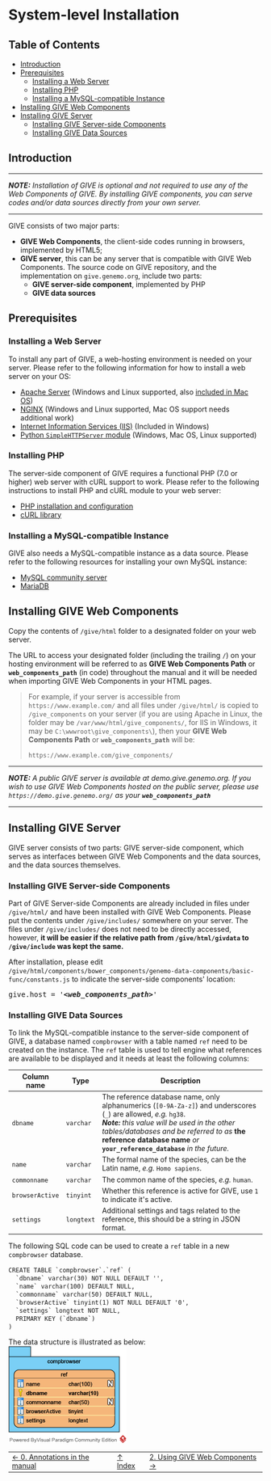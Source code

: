 # System-level Installation

## Table of Contents
*   [Introduction](#introduction)
*   [Prerequisites](#prerequisites)
    *   [Installing a Web Server](#installing-a-web-server)
    *   [Installing PHP](#installing-php)
    *   [Installing a MySQL-compatible Instance](#installing-a-mysql-compatible-instance)
*   [Installing GIVE Web Components](#installing-give-web-components)
*   [Installing GIVE Server](#installing-give-server)
    *   [Installing GIVE Server-side Components](#installing-give-server-side-components)
    *   [Installing GIVE Data Sources](#installing-give-data-sources)

## Introduction

***
*__NOTE:__ Installation of GIVE is optional and not required to use any of the Web Components of GIVE. By installing GIVE components, you can serve codes and/or data sources directly from your own server.*
***

GIVE consists of two major parts:
*   __GIVE Web Components__, the client-side codes running in browsers, implemented by HTML5;
*   __GIVE server__, this can be any server that is compatible with GIVE Web Components. The source code on GIVE repository, and the implementation on `give.genemo.org`, include two parts:
    *   __GIVE server-side component__, implemented by PHP
    *   __GIVE data sources__

## Prerequisites

### Installing a Web Server

To install any part of GIVE, a web-hosting environment is needed on your server. Please refer to the following information for how to install a web server on your OS:
*   [Apache Server](https://httpd.apache.org/docs/2.4/getting-started.html) (Windows and Linux supported, also [included in Mac OS](https://www.lifewire.com/use-your-mac-to-share-web-site-2260400))
*   [NGINX](https://www.nginx.com/resources/wiki/start/topics/tutorials/install/) (Windows and Linux supported, Mac OS support needs additional work)
*   [Internet Information Services (IIS)](https://www.iis.net/learn/get-started/getting-started-with-iis) (Included in Windows)
*   [Python `SimpleHTTPServer` module](https://docs.python.org/2/library/simplehttpserver.html) (Windows, Mac OS, Linux supported)

### Installing PHP

The server-side component of GIVE requires a functional PHP (7.0 or higher) web server with cURL support to work. Please refer to the following instructions to install PHP and cURL module to your web server:
*   [PHP installation and configuration](http://php.net/manual/en/install.php)
*   [cURL library](http://php.net/manual/en/book.curl.php)

### Installing a MySQL-compatible Instance

GIVE also needs a MySQL-compatible instance as a data source. Please refer to the following resources for installing your own MySQL instance:
*   [MySQL community server](https://dev.mysql.com/downloads/mysql/)
*   [MariaDB](https://downloads.mariadb.org/)

## Installing GIVE Web Components

Copy the contents of `/give/html` folder to a designated folder on your web server.

The URL to access your designated folder (including the trailing `/`) on your hosting environment will be referred to as __GIVE Web Components Path__ or __`web_components_path`__ (in code) throughout the manual and it will be needed when importing GIVE Web Components in your HTML pages.

> For example, if your server is accessible from `https://www.example.com/` and all files under `/give/html/` is copied to `/give_components` on your server (if you are using Apache in Linux, the folder may be `/var/www/html/give_components/`, for IIS in Windows, it may be `C:\wwwroot\give_components\`), then your __GIVE Web Components Path__ or __`web_components_path`__ will be:
> ```
> https://www.example.com/give_components/
> ```

***

*__NOTE:__ A public GIVE server is available at demo.give.genemo.org. If you wish to use GIVE Web Components hosted on the public server, please use `https://demo.give.genemo.org/` as your __`web_components_path`__*

***

## Installing GIVE Server

GIVE server consists of two parts: GIVE server-side component, which serves as interfaces between GIVE Web Components and the data sources, and the data sources themselves.

### Installing GIVE Server-side Components

Part of GIVE Server-side Components are already included in files under `/give/html/` and have been installed with GIVE Web Components. Please put the contents under `/give/includes/` somewhere on your server. The files under `/give/includes/` does not need to be directly accessed, however, __it will be easier if the relative path from `/give/html/givdata` to `/give/include` was kept the same.__

After installation, please edit `/give/html/components/bower_components/genemo-data-components/basic-func/constants.js` to indicate the server-side components' location:

<pre>
give.host = '<em><strong>&lt;web_components_path&gt;</strong></em>'
</pre>

### Installing GIVE Data Sources

To link the MySQL-compatible instance to the server-side component of GIVE, a database named `compbrowser` with a table named `ref` need to be created on the instance. The `ref` table is used to tell engine what references are available to be displayed and it needs at least the following columns:

| Column name | Type | Description |
| --- | --- | --- |
| `dbname` | `varchar` | The reference database name, only alphanumerics (`[0-9A-Za-z]`) and underscores (`_`) are allowed, *e.g.* `hg38`. <br> *__Note:__ this value will be used in the other tables/databases and be referred to as* __the reference database name__ *or* __`your_reference_database`__ *in the future.* |
| `name` | `varchar` | The formal name of the species, can be the Latin name, *e.g.* `Homo sapiens`. |
| `commonname` | `varchar` | The common name of the species, *e.g.* `human`. |
| `browserActive` | `tinyint` | Whether this reference is active for GIVE, use `1` to indicate it's active. |
| `settings` | `longtext` | Additional settings and tags related to the reference, this should be a string in JSON format. |

The following SQL code can be used to create a `ref` table in
a new `compbrowser` database.
```
CREATE TABLE `compbrowser`.`ref` (
  `dbname` varchar(30) NOT NULL DEFAULT '',
  `name` varchar(100) DEFAULT NULL,
  `commonname` varchar(50) DEFAULT NULL,
  `browserActive` tinyint(1) NOT NULL DEFAULT '0',
  `settings` longtext NOT NULL,
  PRIMARY KEY (`dbname`)
)
```

The data structure is illustrated as below:  
![UML Diagram for the database](images/1-GIVE_DB_comp.png)

||||
| --- | --- | --- |
| [← 0. Annotations in the manual](0-annotation.md) | [↑ Index](index.md) | [2. Using GIVE Web Components →](2-webComponents.md) |
